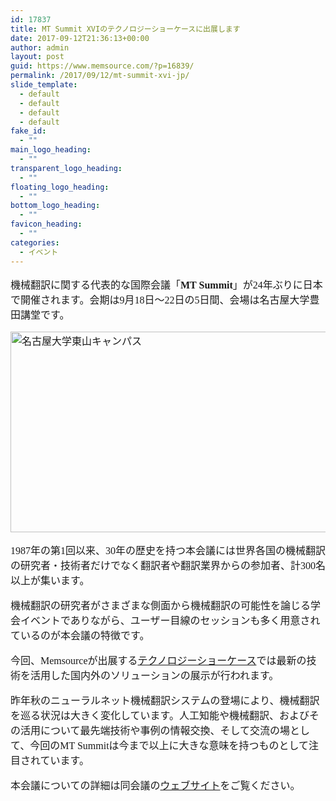 ```yaml
---
id: 17837
title: MT Summit XVIのテクノロジーショーケースに出展します
date: 2017-09-12T21:36:13+00:00
author: admin
layout: post
guid: https://www.memsource.com/?p=16839/
permalink: /2017/09/12/mt-summit-xvi-jp/
slide_template:
  - default
  - default
  - default
  - default
fake_id:
  - ""
main_logo_heading:
  - ""
transparent_logo_heading:
  - ""
floating_logo_heading:
  - ""
bottom_logo_heading:
  - ""
favicon_heading:
  - ""
categories:
  - イベント
---
```

<div style="font-family: 'メイリオ', Meiryo, 'ヒラギノ角ゴ Pro W3'; font-size: medium;">
  <p>
    機械翻訳に関する代表的な国際会議「<strong>MT Summit</strong>」が24年ぶりに日本で開催されます。会期は9月18日～22日の5日間、会場は名古屋大学豊田講堂です。
  </p>
  
  <p>
    <a href="https://www.memsource.com/wp-content/uploads/2017/09/Higashiyama-Campus-2-1170x500.jpg"><img class="aligncenter size-large wp-image-16845" src="https://www.memsource.com/wp-content/uploads/2017/09/Higashiyama-Campus-2-1170x500-1024x438.jpg" alt='名古屋大学東山キャンパス' width="750" height="321" data-id="16845" /></a>
  </p>
  
  <p>
    1987年の第1回以来、30年の歴史を持つ本会議には世界各国の機械翻訳の研究者・技術者だけでなく翻訳者や翻訳業界からの参加者、計300名以上が集います。<br /> <!--more-->
  </p>
  
  <p>
    機械翻訳の研究者がさまざまな側面から機械翻訳の可能性を論じる学会イベントでありながら、ユーザー目線のセッションも多く用意されているのが本会議の特徴です。
  </p>
  
  <p>
    今回、Memsourceが出展する<a href="http://aamt.info/app-def/S-102/mtsummit/2017/technology-showcase/" target="_blank" rel="noopener">テクノロジーショーケース</a>では最新の技術を活用した国内外のソリューションの展示が行われます。
  </p>
  
  <p>
    昨年秋のニューラルネット機械翻訳システムの登場により、機械翻訳を巡る状況は大きく変化しています。人工知能や機械翻訳、およびその活用について最先端技術や事例の情報交換、そして交流の場として、今回のMT Summitは今まで以上に大きな意味を持つものとして注目されています。
  </p>
  
  <p>
    本会議についての詳細は同会議の<a href="http://www.mtsummit2017.org" target="_blank" rel="noopener">ウェブサイト</a>をご覧ください。
  </p>
</div>
